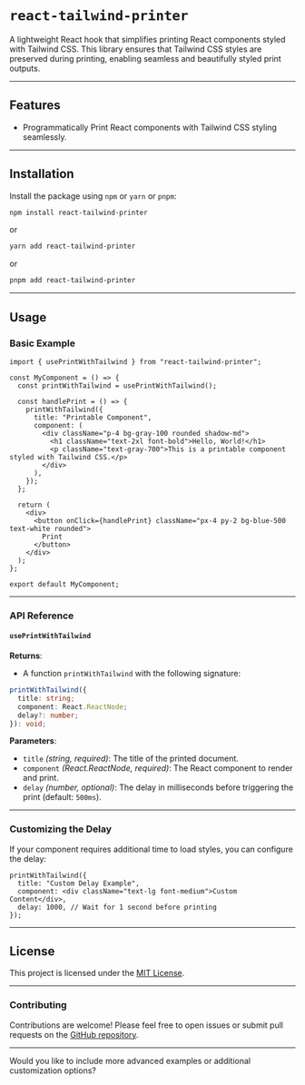 # `react-tailwind-printer`

A lightweight React hook that simplifies printing React components styled with Tailwind CSS. This library ensures that Tailwind CSS styles are preserved during printing, enabling seamless and beautifully styled print outputs.

---

## **Features**
- Programmatically Print React components with Tailwind CSS styling seamlessly.

---

## **Installation**

Install the package using `npm` or `yarn` or `pnpm`:

```bash
npm install react-tailwind-printer
```

or

```bash
yarn add react-tailwind-printer
```

or

```bash
pnpm add react-tailwind-printer
```

---

## **Usage**

### **Basic Example**

```tsx
import { usePrintWithTailwind } from "react-tailwind-printer";

const MyComponent = () => {
  const printWithTailwind = usePrintWithTailwind();

  const handlePrint = () => {
    printWithTailwind({
      title: "Printable Component",
      component: (
        <div className="p-4 bg-gray-100 rounded shadow-md">
          <h1 className="text-2xl font-bold">Hello, World!</h1>
          <p className="text-gray-700">This is a printable component styled with Tailwind CSS.</p>
        </div>
      ),
    });
  };

  return (
    <div>
      <button onClick={handlePrint} className="px-4 py-2 bg-blue-500 text-white rounded">
        Print
      </button>
    </div>
  );
};

export default MyComponent;
```

---

### **API Reference**

#### **`usePrintWithTailwind`**

**Returns**:  
- A function `printWithTailwind` with the following signature:

```ts
printWithTailwind({
  title: string;
  component: React.ReactNode;
  delay?: number;
}): void;
```

**Parameters**:  
- `title` *(string, required)*: The title of the printed document.  
- `component` *(React.ReactNode, required)*: The React component to render and print.  
- `delay` *(number, optional)*: The delay in milliseconds before triggering the print (default: `500ms`).  

---

### **Customizing the Delay**

If your component requires additional time to load styles, you can configure the delay:

```tsx
printWithTailwind({
  title: "Custom Delay Example",
  component: <div className="text-lg font-medium">Custom Content</div>,
  delay: 1000, // Wait for 1 second before printing
});
```

---

## **License**

This project is licensed under the [MIT License](./LICENSE).

---

### **Contributing**

Contributions are welcome! Please feel free to open issues or submit pull requests on the [GitHub repository](https://github.com/shahriarAS/react-tailwind-printer).

---

Would you like to include more advanced examples or additional customization options?